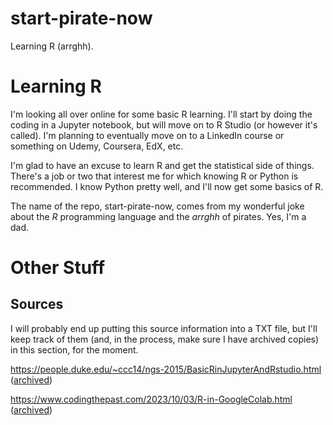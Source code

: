 # start-pirate-now
Learning R (arrghh).

# Learning R

I'm looking all over online for some basic R learning.
I'll start by doing the coding in a Jupyter notebook,
but will move on to R Studio (or however it's called).
I'm planning to eventually move on to a LinkedIn
course or something on Udemy, Coursera, EdX, etc.

I'm glad to have an excuse to learn R and get the
statistical side of things. There's a job or two that
interest me for which knowing R or Python is
recommended. I know Python pretty well, and I'll now
get some basics of R.

The name of the repo, start-pirate-now, comes from my
wonderful joke about the <em>R</em> programming
language and the <em>arrghh</em> of pirates. Yes, I'm
a dad.


# Other Stuff

## Sources

I will probably end up putting this source information
into a TXT file, but I'll keep track of them (and, in
the process, make sure I have archived copies) in this
section, for the moment.

https://people.duke.edu/~ccc14/ngs-2015/BasicRinJupyterAndRstudio.html
([archived](https://web.archive.org/web/20240909175857/https://people.duke.edu/~ccc14/ngs-2015/BasicRinJupyterAndRstudio.html))

https://www.codingthepast.com/2023/10/03/R-in-GoogleColab.html
([archived](https://web.archive.org/web/20240909175943/https://www.codingthepast.com/2023/10/03/R-in-GoogleColab.html))
